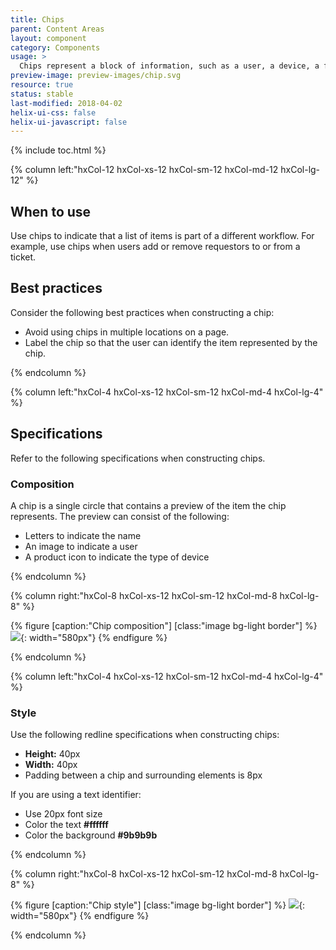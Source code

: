 ```yaml
---
title: Chips
parent: Content Areas
layout: component
category: Components
usage: >
  Chips represent a block of information, such as a user, a device, a filter term, or metadata. Chips provide the user with a visual understanding of the information, and the ability to interact with it. Contact information and tags are common types of chips.
preview-image: preview-images/chip.svg
resource: true
status: stable
last-modified: 2018-04-02
helix-ui-css: false
helix-ui-javascript: false
---
```


{% include toc.html %}

<section class="static-section" markdown="1">

<div class="hxRow" markdown="1">

{% column left:"hxCol-12 hxCol-xs-12 hxCol-sm-12 hxCol-md-12 hxCol-lg-12" %}

## When to use

Use chips to indicate that a list of items is part of a different workflow. For example, use chips when users add or remove requestors to or from a ticket.

## Best practices

Consider the following best practices when constructing a chip:

- Avoid using chips in multiple locations on a page.
- Label the chip so that the user can identify the item represented by the chip.

{% endcolumn %}


</div>

</section>

<section class="static-section" markdown="1">

<div class="hxRow" markdown="1">

{% column left:"hxCol-4 hxCol-xs-12 hxCol-sm-12 hxCol-md-4 hxCol-lg-4" %}


## Specifications
Refer to the following specifications when constructing chips.

### Composition
A chip is a single circle that contains a preview of the item the chip represents. The preview can consist of the following:

- Letters to indicate the name
- An image to indicate a user
- A product icon to indicate the type of device

{% endcolumn %}

{% column right:"hxCol-8 hxCol-xs-12 hxCol-sm-12 hxCol-md-8 hxCol-lg-8" %}

{% figure [caption:"Chip composition"] [class:"image bg-light border"] %}
![]({{site.url}}/assets/images/components/content-areas/chips/chips-composition.png){: width="580px"}
{% endfigure %}

{% endcolumn %}

</div>

</section>

<section class="static-section" markdown="1">

<div class="hxRow" markdown="1">

{% column left:"hxCol-4 hxCol-xs-12 hxCol-sm-12 hxCol-md-4 hxCol-lg-4" %}

### Style

Use the following redline specifications when constructing chips:

- **Height:** 40px
- **Width:** 40px
- Padding between a chip and surrounding elements is 8px

If you are using a text identifier:

- Use 20px font size
- Color the text **#ffffff**
- Color the background **#9b9b9b**

{% endcolumn %}

{% column right:"hxCol-8 hxCol-xs-12 hxCol-sm-12 hxCol-md-8 hxCol-lg-8" %}

{% figure [caption:"Chip style"] [class:"image bg-light border"] %}
![]({{site.url}}/assets/images/components/content-areas/chips/chips-style.png){: width="580px"}
{% endfigure %}

{% endcolumn %}

</div>

</section>
